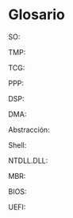 # Glosario

SO:

TMP:

TCG:

PPP:

DSP:

DMA:

Abstracción:

Shell:

NTDLL.DLL:

MBR:

BIOS:

UEFI:
